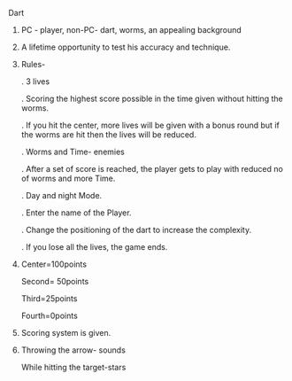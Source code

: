 Dart 

1. PC - player, non-PC- dart, worms, an appealing background

2. A lifetime opportunity to test his accuracy and technique. 

3. Rules- 

   . 3 lives

   . Scoring the highest score possible in the time given without hitting the worms. 

   . If you hit the center, more lives will be given with a bonus round but if the worms are hit then the lives will be reduced. 

   . Worms and Time- enemies 

   . After a set of score is reached, the player gets to play with reduced no of worms and more Time. 

   . Day and night Mode. 

   . Enter the name of the Player. 

   . Change the positioning of the dart to increase the complexity.

   . If you lose all the lives, the game ends. 

4. Center=100points

   Second= 50points

   Third=25points 

   Fourth=0points

5. Scoring system is given. 

6. Throwing the arrow- sounds

   While hitting the target-stars

   